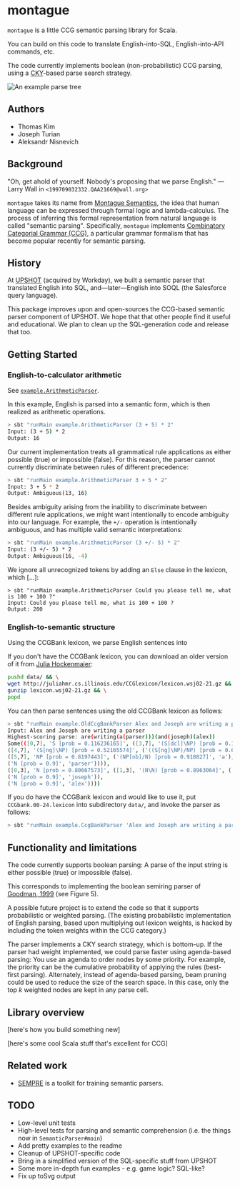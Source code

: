 montague
========

`montague` is a little CCG semantic parsing library for Scala.

You can build on this code to translate English-into-SQL,
English-into-API commands, etc.

The code currently implements boolean (non-probabilistic) CCG
parsing, using a [CKY](https://en.wikipedia.org/wiki/CYK_algorithm)-based
parse search strategy.

![An example parse tree](https://ghe.megaleo.com/upshot/montague/blob/master/example.png?raw=true "Example parse tree")

Authors
-------

* Thomas Kim
* Joseph Turian
* Aleksandr Nisnevich

Background
----------

"Oh, get ahold of yourself. Nobody's proposing that we parse English."
— Larry Wall in `<199709032332.QAA21669@wall.org>`

`montague` takes its name from [Montague
Semantics](https://en.wikipedia.org/wiki/Montague_grammar), the
idea that human language can be expressed through formal logic and
lambda-calculus. The process of inferring this formal representation
from natural language is called "semantic parsing". Specifically,
`montague` implements [Combinatory Categorial Grammar
(CCG)](https://en.wikipedia.org/wiki/Combinatory_categorial_grammar), a
particular grammar formalism that has become popular recently for
semantic parsing.

History
-------

At [UPSHOT](http://blogs.workday.com/workday-acquires-upshot/)
(acquired by Workday), we built a semantic parser that translated
English into SQL, and—later—English into SOQL (the Salesforce query
language).

This package improves upon and open-sources the CCG-based semantic
parser component of UPSHOT. We hope that that other people find it
useful and educational. We plan to clean up the SQL-generation code
and release that too.

Getting Started
---------------

### English-to-calculator arithmetic

See [`example.ArithmeticParser`](https://ghe.megaleo.com/upshot/montague/blob/master/src/main/scala/example/ArithmeticParser.scala).

In this example, English is parsed into a semantic form, which is
then realized as arithmetic operations.

```sh
> sbt "runMain example.ArithmeticParser (3 + 5) * 2"
Input: (3 + 5) * 2
Output: 16
```

Our current implementation treats all grammatical rule applications
as either possible (true) or impossible (false).  For this reason,
the parser cannot currently discriminate between rules of different
precedence:

```sh
> sbt "runMain example.ArithmeticParser 3 + 5 * 2"
Input: 3 + 5 * 2
Output: Ambiguous(13, 16)
```

Besides ambiguity arising from the inability to discriminate between
different rule applications, we might want intentionally to encode
ambiguity into our language. For example, the `+/-` operation is
intentionally ambiguous, and has multiple valid semantic
interpretations:

```sh
> sbt "runMain example.ArithmeticParser (3 +/- 5) * 2"
Input: (3 +/- 5) * 2
Output: Ambiguous(16, -4)
```

We ignore all unrecognized tokens by adding an `Else` clause in the
lexicon, which [...]:

```
> sbt "runMain example.ArithmeticParser Could you please tell me, what is 100 + 100 ?"
Input: Could you please tell me, what is 100 + 100 ?
Output: 200
```

### English-to-semantic structure

Using the CCGBank lexicon, we parse English sentences into

If you don't have the CCGBank lexicon, you can download an older version
of it from [Julia
Hockenmaier](http://juliahmr.cs.illinois.edu/CCGlexicon/):

```sh
pushd data/ && \
wget http://juliahmr.cs.illinois.edu/CCGlexicon/lexicon.wsj02-21.gz && \
gunzip lexicon.wsj02-21.gz && \
popd
```

You can then parse sentences using the old CCGBank lexicon as follows:

```sh
> sbt "runMain example.OldCcgBankParser Alex and Joseph are writing a parser"
Input: Alex and Joseph are writing a parser
Highest-scoring parse: are(writing(a(parser)))(and(joseph)(alex))
Some(([0,7], 'S [prob = 0.116236165]', ([3,7], '(S[dcl]\NP) [prob = 0.1440928]', ('((S[dcl]\NP)/(S[ng]\NP)) [prob = 0.276222]', 'are'),
([4,7], '(S[ng]\NP) [prob = 0.52165574]', ('((S[ng]\NP)/NP) [prob = 0.636364]', 'writing'),
([5,7], 'NP [prob = 0.8197443]', ('(NP[nb]/N) [prob = 0.910827]', 'a'),
('N [prob = 0.9]', 'parser')))),
([0,3], 'N [prob = 0.80667573]', ([1,3], '(N\N) [prob = 0.8963064]', ('((X\X)/X) [prob = 0.995896]', 'and'),
('N [prob = 0.9]', 'joseph')),
('N [prob = 0.9]', 'alex'))))
```

If you do have the CCGBank lexicon and would like to use it, put
`CCGbank.00-24.lexicon` into subdirectory `data/`, and invoke the
parser as follows:

```sh
> sbt "runMain example.CcgBankParser 'Alex and Joseph are writing a parser'"
```

Functionality and limitations
-----------------------------

The code currently supports boolean parsing: A parse of the input
string is either possible (true) or impossible (false).

This corresponds to implementing the boolean semiring parser of
[Goodman, 1999](http://www.aclweb.org/anthology/J99-4004) (see
Figure 5).

A possible future project is to extend the code so that it supports
probabilistic or weighted parsing. (The existing probabilistic
implementation of English parsing, based upon multiplying out lexicon
weights, is hacked by including the token weights within the CCG
category.)

The parser implements a CKY search strategy, which is bottom-up.
If the parser had weight implemented, we could parse faster using
agenda-based parsing: You use an agenda to order nodes by some
priority. For example, the priority can be the cumulative probability
of applying the rules (best-first parsing). Alternately, instead
of agenda-based parsing, beam pruning could be used to reduce the
size of the search space. In this case, only the top *k* weighted
nodes are kept in any parse cell.

Library overview
----------------

[here's how you build something new]

[here's some cool Scala stuff that's excellent for CCG]

Related work
------------

* [SEMPRE](http://www-nlp.stanford.edu/software/sempre/) is a toolkit
for training semantic parsers.

TODO
----

- Low-level unit tests
- High-level tests for parsing and semantic comprehension (i.e. the
things now in `SemanticParser#main`)
- Add pretty examples to the readme
- Cleanup of UPSHOT-specific code
- Bring in a simplified version of the SQL-specific stuff from UPSHOT
- Some more in-depth fun examples - e.g. game logic? SQL-like?
- Fix up toSvg output
